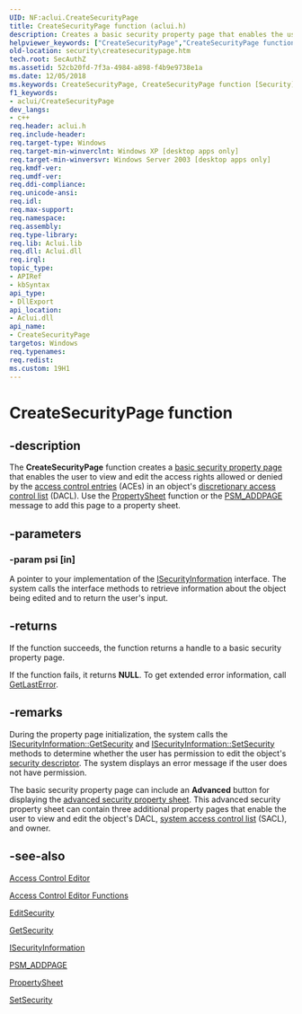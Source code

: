 ```yaml
---
UID: NF:aclui.CreateSecurityPage
title: CreateSecurityPage function (aclui.h)
description: Creates a basic security property page that enables the user to view and edit the access rights allowed or denied by the access control entries (ACEs) in an object's discretionary access control list (DACL).helpviewer_keywords: ["CreateSecurityPage","CreateSecurityPage function [Security]","_win32_createsecuritypage","aclui/CreateSecurityPage","security.createsecuritypage"]
old-location: security\createsecuritypage.htm
tech.root: SecAuthZ
ms.assetid: 52cb20fd-7f3a-4984-a898-f4b9e9738e1a
ms.date: 12/05/2018
ms.keywords: CreateSecurityPage, CreateSecurityPage function [Security], _win32_createsecuritypage, aclui/CreateSecurityPage, security.createsecuritypage
f1_keywords:
- aclui/CreateSecurityPage
dev_langs:
- c++
req.header: aclui.h
req.include-header: 
req.target-type: Windows
req.target-min-winverclnt: Windows XP [desktop apps only]
req.target-min-winversvr: Windows Server 2003 [desktop apps only]
req.kmdf-ver: 
req.umdf-ver: 
req.ddi-compliance: 
req.unicode-ansi: 
req.idl: 
req.max-support: 
req.namespace: 
req.assembly: 
req.type-library: 
req.lib: Aclui.lib
req.dll: Aclui.dll
req.irql: 
topic_type:
- APIRef
- kbSyntax
api_type:
- DllExport
api_location:
- Aclui.dll
api_name:
- CreateSecurityPage
targetos: Windows
req.typenames: 
req.redist: 
ms.custom: 19H1
---
```


# CreateSecurityPage function


## -description


The <b>CreateSecurityPage</b> function creates a 
<a href="https://docs.microsoft.com/windows/desktop/SecAuthZ/basic-security-property-page">basic security property page</a> that enables the user to view and edit the access rights allowed or denied by the <a href="https://docs.microsoft.com/windows/desktop/SecGloss/a-gly">access control entries</a> (ACEs) in an object's <a href="https://docs.microsoft.com/windows/desktop/SecGloss/d-gly">discretionary access control list</a> (DACL). Use the 
<a href="https://docs.microsoft.com/windows/desktop/api/prsht/nf-prsht-propertysheeta">PropertySheet</a> function or the 
<a href="https://docs.microsoft.com/windows/desktop/Controls/psm-addpage">PSM_ADDPAGE</a> message to add this page to a property sheet.
		


## -parameters




### -param psi [in]

A pointer to your implementation of the 
<a href="https://docs.microsoft.com/windows/desktop/api/aclui/nn-aclui-isecurityinformation">ISecurityInformation</a> interface. The system calls the interface methods to retrieve information about the object being edited and to return the user's input.


## -returns



If the function succeeds, the function returns a handle to a basic security property page.
						

If the function fails, it returns <b>NULL</b>. To get extended error information, call 
<a href="https://docs.microsoft.com/windows/desktop/api/errhandlingapi/nf-errhandlingapi-getlasterror">GetLastError</a>.




## -remarks



During the property page initialization, the system calls the 
<a href="https://docs.microsoft.com/windows/desktop/api/aclui/nf-aclui-isecurityinformation-getsecurity">ISecurityInformation::GetSecurity</a> and 
<a href="https://docs.microsoft.com/windows/desktop/api/aclui/nf-aclui-isecurityinformation-setsecurity">ISecurityInformation::SetSecurity</a> methods to determine whether the user has permission to edit the object's <a href="https://docs.microsoft.com/windows/desktop/SecGloss/s-gly">security descriptor</a>. The system displays an error message if the user does not have permission.

The basic security property page can include an <b>Advanced</b> button for displaying the 
<a href="https://docs.microsoft.com/windows/desktop/SecAuthZ/advanced-security-property-sheet">advanced security property sheet</a>. This advanced security property sheet can contain three additional property pages that enable the user to view and edit the object's DACL, <a href="https://docs.microsoft.com/windows/desktop/SecGloss/s-gly">system access control list</a> (SACL), and owner.




## -see-also




<a href="https://docs.microsoft.com/windows/desktop/SecAuthZ/access-control-editor">Access Control Editor</a>



<a href="https://docs.microsoft.com/windows/desktop/SecAuthZ/authorization-functions">Access Control Editor Functions</a>



<a href="https://docs.microsoft.com/windows/desktop/api/aclui/nf-aclui-editsecurity">EditSecurity</a>



<a href="https://docs.microsoft.com/windows/desktop/api/aclui/nf-aclui-isecurityinformation-getsecurity">GetSecurity</a>



<a href="https://docs.microsoft.com/windows/desktop/api/aclui/nn-aclui-isecurityinformation">ISecurityInformation</a>



<a href="https://docs.microsoft.com/windows/desktop/Controls/psm-addpage">PSM_ADDPAGE</a>



<a href="https://docs.microsoft.com/windows/desktop/api/prsht/nf-prsht-propertysheeta">PropertySheet</a>



<a href="https://docs.microsoft.com/windows/desktop/api/aclui/nf-aclui-isecurityinformation-setsecurity">SetSecurity</a>
 

 

